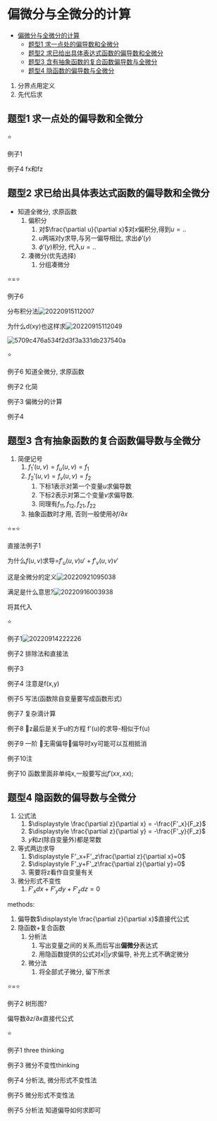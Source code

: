 # 偏微分与全微分的计算

- [偏微分与全微分的计算](#偏微分与全微分的计算)
  - [题型1 求一点处的偏导数和全微分](#题型1-求一点处的偏导数和全微分)
  - [题型2 求已给出具体表达式函数的偏导数和全微分](#题型2-求已给出具体表达式函数的偏导数和全微分)
  - [题型3 含有抽象函数的复合函数偏导数与全微分](#题型3-含有抽象函数的复合函数偏导数与全微分)
  - [题型4 隐函数的偏导数与全微分](#题型4-隐函数的偏导数与全微分)

1. 分界点用定义
2. 先代后求

## 题型1 求一点处的偏导数和全微分

⭐

例子1

例子4 fx和fz

## 题型2 求已给出具体表达式函数的偏导数和全微分

- 知道全微分, 求原函数
    1. 偏积分
       1. 对$\frac{\partial u}{\partial x}$对$x$偏积分,得到$u=..$
       2. $u$两端对y求导,与另一偏导相比, 求出$\phi'(y)$
       3. $\phi'(y)$积分, 代入$u=..$
    2. 凑微分(优先选择)
       1. 分组凑微分

⭐=⭐

例子6

分布积分法![20220915112007](https://raw.githubusercontent.com/Logible/Image/main/note_image/20220915112007.png)

为什么d(xy)也这样求![20220915112049](https://raw.githubusercontent.com/Logible/Image/main/note_image/20220915112049.png)

![5709c476a534f2d3f3a331db237540a](https://raw.githubusercontent.com/Logible/Image/main/note_image/5709c476a534f2d3f3a331db237540a.jpg)

⭐

例子6 知道全微分, 求原函数

例子2 化简

例子3 偏微分的计算

例子4

## 题型3 含有抽象函数的复合函数偏导数与全微分

1. 简便记号
   1. $f_1'(u,v)=f_u(u,v)=f_1$
   2. $f_2'(u,v)=f_v(u,v)=f_2$
      1. 下标1表示对第一个变量$u$求偏导数
      2. 下标2表示对第二个变量$v$求偏导数.
      3. 同理有$f_{11},f_{12},f_{21},f_{22}$
   3. 抽象函数时才用, 否则一般使用$\partial f/\partial x$

⭐=⭐

直接法例子1

为什么$f(u,v)$求导=$f'_u(u,v)u'+f'_v(u,v)v'$

这是全微分的定义![20220921095038](https://raw.githubusercontent.com/Logible/Image/main/note_image/20220921095038.png)

满足是什么意思?![20220916003938](https://raw.githubusercontent.com/Logible/Image/main/note_image/20220916003938.png)

将其代入

⭐

例子1![20220914222226](https://raw.githubusercontent.com/Logible/Image/main/note_image/20220914222226.png)

例子2 排除法和直接法

例子3

例子4 注意是f(x,y)

例子5 写法(函数除自变量要写成函数形式)

例子7 复杂滴计算

例子8 🏀z最后是关于u的方程 f'(u)的求导-相似于f(u)

例子9 一阶 🏀无需偏导🏀偏导时xy可能可以互相抵消

例子10注

例子10 函数里面非单纯x,一般要写出$f'(xx,xx)$;

## 题型4 隐函数的偏导数与全微分

1. 公式法
   1. $\displaystyle \frac{\partial z}{\partial x} = -\frac{F'_x}{F_z}$
   2. $\displaystyle \frac{\partial z}{\partial y} = -\frac{F'_y}{F_z}$
   3. $y$和$z$(除自变量外)都是常数
2. 等式两边求导
   1. $\displaystyle F'_x+F'_z\frac{\partial z}{\partial x}=0$
   2. $\displaystyle F'_y+F'_z\frac{\partial z}{\partial y}=0$
   3. 需要将z看作自变量有关
3. 微分形式不变性
   1. $F'_xdx+F'_ydy+F'_zdz=0$

methods:

1. 偏导数$\displaystyle \frac{\partial z}{\partial x}$直接代公式
2. 隐函数+复合函数
   1. 分析法
      1. 写出变量之间的关系,而后写出**偏微分**表达式
      2. 用隐函数提供的公式对$x || y$求偏导, 补充上式不确定微分
   2. 微分法
      1. 将全部式子微分, 留下所求

⭐=⭐

例子2 树形图?

偏导数$\partial z/\partial x$直接代公式

⭐

例子1 three thinking

例子3 微分不变性thinking

例子4 分析法, 微分形式不变性法

例子5 微分形式不变性法

例子5 分析法 知道偏导如何求即可
